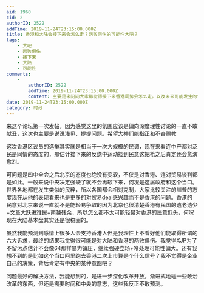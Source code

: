 ```yaml
---
aid: 1960
cid: 2
authorID: 2522
addTime: 2019-11-24T23:15:00.000Z
title: 香港和大陆会接下来会怎么走？两败俱伤的可能性大吧？
tags:
    - 大吧
    - 两败俱伤
    - 接下来
    - 大陆
    - 可能性
comments:
    -
        authorID: 2522
        addTime: 2019-11-24T23:15:00.000Z
        content: 主要是来问问大家都觉得接下来香港局势会怎么走。以及未来可能发生的情况
date: 2019-11-24T23:15:00.000Z
category: 时政
---
```


来这个论坛第一次发帖，因为感觉这里的氛围应该是偏向深度理性讨论的一直不敢献丑，这次也主要是说说浅见、提提问题。希望大神们能指正和不吝赐教

这次香港区议员的选举其实就是相当于一次大规模的民调，现在来看连中产都对泛民是同情的态度的，那估计接下来的反送中运动捡到民意这把枪之后肯定还会愈演愈烈。

可问题是四中全会之后北京的态度也绝没有变软，不仅是对香港、连对贸易谈判都是如此。一般来说中央决定强硬了就不会再软下来，何况是这届政府和这个当口。世界各地都在发生类似的民粹，所以各国都会相对克制，大家比较关注的川普的态度现在从他的表现看来也是更多的对贸易deal感兴趣而不是香港的问题。香港的民意对北京来说一直就不是能轻易争取的因为北京也很清楚香港有民国的遗老遗少+文革大跃进难民+南越残余，所以怎么都不太可能轻易对香港的民意低头，何况现在大陆基本盘其实还是很稳固的。

虽然我能预测到感情上很多人会支持香港人但是我理性上不看好他们能取得所谓的六大诉求，最终的结果我觉得很可能是对大陆和香港的两败俱伤。我觉得XJP为了不留污点估计不会像64那样暴力镇压，继续强硬立场+冷处理可能性偏大。还有我想不到的是比如这个当口阿里跑去香港二次上市算是个什么信号？我不觉得是企业自己的决策，背后肯定有中央的某种意图吧？

问题最好的解决方法，我能想到的，是进一步深化改革开放，渐进式地碰一些政治改革的东西，但还是需要时间和中央的意志，这些我反正不敢预测。
